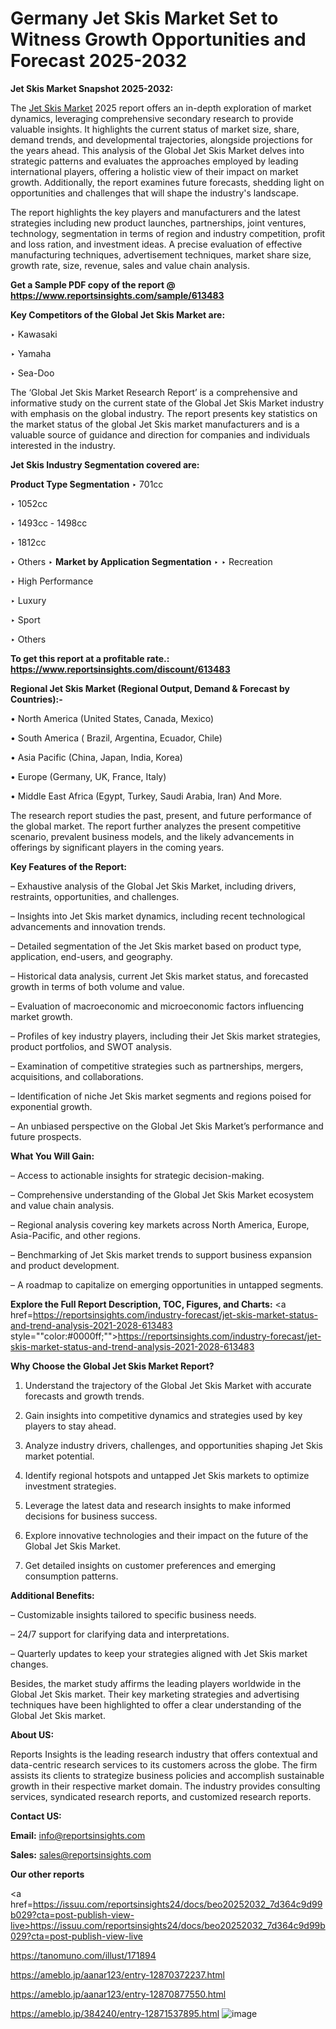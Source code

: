 # Germany Jet Skis Market Set to Witness Growth Opportunities and Forecast 2025-2032

<strong>Jet Skis Market Snapshot 2025-2032:</strong>

The <a href=https://www.reportsinsights.com/sample/613483>Jet Skis Market</a> 2025 report offers an in-depth exploration of market dynamics, leveraging comprehensive secondary research to provide valuable insights. It highlights the current status of market size, share, demand trends, and developmental trajectories, alongside projections for the years ahead. This analysis of the Global Jet Skis Market delves into strategic patterns and evaluates the approaches employed by leading international players, offering a holistic view of their impact on market growth. Additionally, the report examines future forecasts, shedding light on opportunities and challenges that will shape the industry's landscape.

The report highlights the key players and manufacturers and the latest strategies including new product launches, partnerships, joint ventures, technology, segmentation in terms of region and industry competition, profit and loss ration, and investment ideas. A precise evaluation of effective manufacturing techniques, advertisement techniques, market share size, growth rate, size, revenue, sales and value chain analysis.

<strong>Get a Sample PDF copy of the report @ <a href=https://www.reportsinsights.com/sample/613483 style=color:#0000ff;>https://www.reportsinsights.com/sample/613483</a></strong>

<strong>Key Competitors of the Global Jet Skis Market are:</strong>

‣ Kawasaki

‣ Yamaha

‣ Sea-Doo

The ‘Global Jet Skis Market Research Report’ is a comprehensive and informative study on the current state of the Global Jet Skis Market industry with emphasis on the global industry. The report presents key statistics on the market status of the global Jet Skis market manufacturers and is a valuable source of guidance and direction for companies and individuals interested in the industry.

<strong>Jet Skis Industry Segmentation covered are:</strong>

<strong>Product Type Segmentation</strong>
‣
701cc

‣ 1052cc

‣ 1493cc - 1498cc

‣ 1812cc

‣ Others
‣ 
<strong>Market by Application Segmentation</strong>
‣
‣  Recreation

‣ High Performance

‣ Luxury

‣ Sport

‣ Others

<strong>To get this report at a profitable rate.: <a href=https://www.reportsinsights.com/discount/613483 style=color:#0000ff;>https://www.reportsinsights.com/discount/613483</a></strong>

<strong>Regional Jet Skis Market (Regional Output, Demand &amp; Forecast by Countries):-</strong>

• North America (United States, Canada, Mexico)

• South America ( Brazil, Argentina, Ecuador, Chile)

• Asia Pacific (China, Japan, India, Korea)

• Europe (Germany, UK, France, Italy)

• Middle East Africa (Egypt, Turkey, Saudi Arabia, Iran) And More.

The research report studies the past, present, and future performance of the global market. The report further analyzes the present competitive scenario, prevalent business models, and the likely advancements in offerings by significant players in the coming years.

<strong>Key Features of the Report:</strong>

– Exhaustive analysis of the Global Jet Skis Market, including drivers, restraints, opportunities, and challenges.

– Insights into Jet Skis market dynamics, including recent technological advancements and innovation trends.

– Detailed segmentation of the Jet Skis market based on product type, application, end-users, and geography.

– Historical data analysis, current Jet Skis market status, and forecasted growth in terms of both volume and value.

– Evaluation of macroeconomic and microeconomic factors influencing market growth.

– Profiles of key industry players, including their Jet Skis market strategies, product portfolios, and SWOT analysis.

– Examination of competitive strategies such as partnerships, mergers, acquisitions, and collaborations.

– Identification of niche Jet Skis market segments and regions poised for exponential growth.

– An unbiased perspective on the Global Jet Skis Market’s performance and future prospects.

<strong>What You Will Gain:</strong>

– Access to actionable insights for strategic decision-making.

– Comprehensive understanding of the Global Jet Skis Market ecosystem and value chain analysis.

– Regional analysis covering key markets across North America, Europe, Asia-Pacific, and other regions.

– Benchmarking of Jet Skis market trends to support business expansion and product development.

– A roadmap to capitalize on emerging opportunities in untapped segments.

<strong>Explore the Full Report Description, TOC, Figures, and Charts:</strong>
<a href=https://reportsinsights.com/industry-forecast/jet-skis-market-status-and-trend-analysis-2021-2028-613483 style=""color:#0000ff;"">https://reportsinsights.com/industry-forecast/jet-skis-market-status-and-trend-analysis-2021-2028-613483</a>

<strong>Why Choose the Global Jet Skis Market Report?</strong>

1. Understand the trajectory of the Global Jet Skis Market with accurate forecasts and growth trends.

2. Gain insights into competitive dynamics and strategies used by key players to stay ahead.

3. Analyze industry drivers, challenges, and opportunities shaping Jet Skis market potential.

4. Identify regional hotspots and untapped Jet Skis markets to optimize investment strategies.

5. Leverage the latest data and research insights to make informed decisions for business success.

6. Explore innovative technologies and their impact on the future of the Global Jet Skis Market.

7. Get detailed insights on customer preferences and emerging consumption patterns.

<strong>Additional Benefits:</strong>

– Customizable insights tailored to specific business needs.

– 24/7 support for clarifying data and interpretations.

– Quarterly updates to keep your strategies aligned with Jet Skis market changes.

Besides, the market study affirms the leading players worldwide in the Global Jet Skis market. Their key marketing strategies and advertising techniques have been highlighted to offer a clear understanding of the Global Jet Skis market.

<strong><strong>About US</strong>:</strong>

Reports Insights is the leading research industry that offers contextual and data-centric research services to its customers across the globe. The firm assists its clients to strategize business policies and accomplish sustainable growth in their respective market domain. The industry provides consulting services, syndicated research reports, and customized research reports.

<strong>Contact US:</strong>

<p class=><b>Email:</b> <a href=mailto:info@reportsinsights.com>info@reportsinsights.com</a></p>
<p class=><b>Sales:</b> <a href=mailto:sales@reportsinsights.com>sales@reportsinsights.com</a></p>

<strong>Our other reports</strong>

<a href=https://issuu.com/reportsinsights24/docs/beo20252032_7d364c9d99b029?cta=post-publish-view-live>https://issuu.com/reportsinsights24/docs/beo20252032_7d364c9d99b029?cta=post-publish-view-live</a>

<a href=https://tanomuno.com/illust/171894>https://tanomuno.com/illust/171894</a>

<a href=https://ameblo.jp/aanar123/entry-12870372237.html>https://ameblo.jp/aanar123/entry-12870372237.html</a>

<a href=https://ameblo.jp/aanar123/entry-12870877550.html>https://ameblo.jp/aanar123/entry-12870877550.html</a>

<a href=https://ameblo.jp/384240/entry-12871537895.html>https://ameblo.jp/384240/entry-12871537895.html</a>
![image](https://github.com/user-attachments/assets/ec158846-3097-43bf-81b1-362ae8f56b04)
